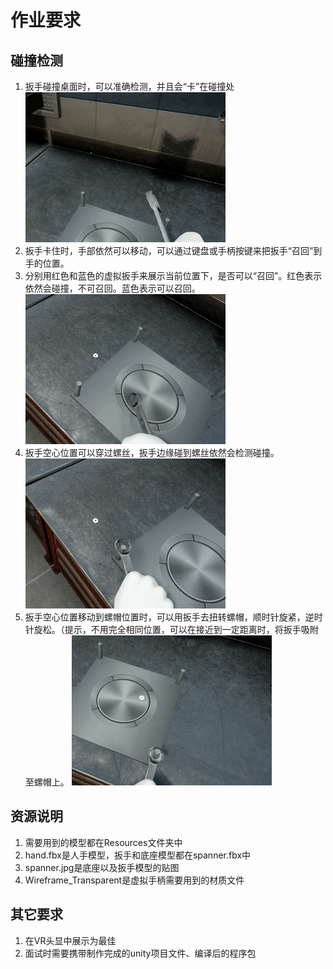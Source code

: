 # 作业要求
## 碰撞检测
1. 扳手碰撞桌面时，可以准确检测，并且会“卡”在碰撞处    
![Sample 1](/SampleImages/Sample1.gif)
2. 扳手卡住时，手部依然可以移动，可以通过键盘或手柄按键来把扳手“召回”到手的位置。
3. 分别用红色和蓝色的虚拟扳手来展示当前位置下，是否可以“召回”。红色表示依然会碰撞，不可召回。蓝色表示可以召回。    
![Sample 2](/SampleImages/Sample2.gif)
4. 扳手空心位置可以穿过螺丝，扳手边缘碰到螺丝依然会检测碰撞。    
![Sample 3](/SampleImages/Sample3.gif)
5. 扳手空心位置移动到螺帽位置时，可以用扳手去扭转螺帽，顺时针旋紧，逆时针旋松。（提示，不用完全相同位置，可以在接近到一定距离时，将扳手吸附至螺帽上。
![Sample 3](/SampleImages/Sample4.gif)

## 资源说明
1. 需要用到的模型都在Resources文件夹中
2. hand.fbx是人手模型，扳手和底座模型都在spanner.fbx中
3. spanner.jpg是底座以及扳手模型的贴图
4. Wireframe_Transparent是虚拟手柄需要用到的材质文件

## 其它要求
1. 在VR头显中展示为最佳
2. 面试时需要携带制作完成的unity项目文件、编译后的程序包
